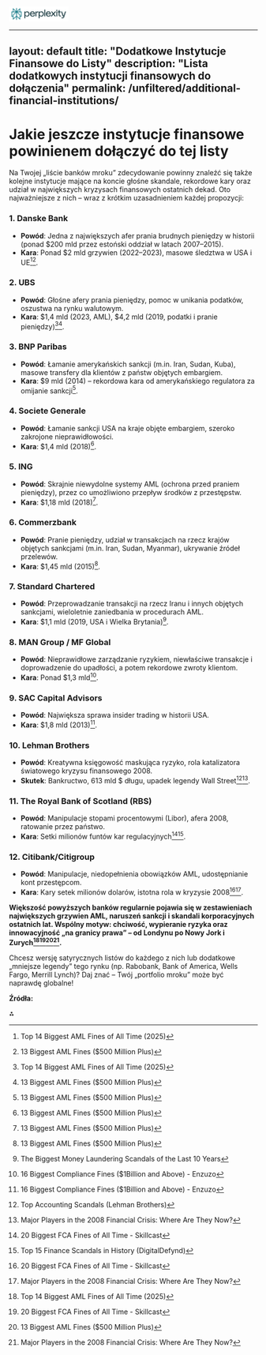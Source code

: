 <img src="/assets/images/perplexity-logo.png" class="logo" width="120" loading="lazy"/>

---
layout: default
title: "Dodatkowe Instytucje Finansowe do Listy"
description: "Lista dodatkowych instytucji finansowych do dołączenia"
permalink: /unfiltered/additional-financial-institutions/
---

# Jakie jeszcze instytucje finansowe powinienem dołączyć do tej listy

Na Twojej „liście banków mroku” zdecydowanie powinny znaleźć się także kolejne instytucje mające na koncie głośne skandale, rekordowe kary oraz udział w największych kryzysach finansowych ostatnich dekad. Oto najważniejsze z nich – wraz z krótkim uzasadnieniem każdej propozycji:

### **1. Danske Bank**

- **Powód**: Jedna z największych afer prania brudnych pieniędzy w historii (ponad \$200 mld przez estoński oddział w latach 2007–2015).
- **Kara**: Ponad \$2 mld grzywien (2022–2023), masowe śledztwa w USA i UE[^1][^2].


### **2. UBS**

- **Powód**: Głośne afery prania pieniędzy, pomoc w unikania podatków, oszustwa na rynku walutowym.
- **Kara**: \$1,4 mld (2023, AML), \$4,2 mld (2019, podatki i pranie pieniędzy)[^1][^2].


### **3. BNP Paribas**

- **Powód**: Łamanie amerykańskich sankcji (m.in. Iran, Sudan, Kuba), masowe transfery dla klientów z państw objętych embargiem.
- **Kara**: \$9 mld (2014) – rekordowa kara od amerykańskiego regulatora za omijanie sankcji[^2].


### **4. Societe Generale**

- **Powód**: Łamanie sankcji USA na kraje objęte embargiem, szeroko zakrojone nieprawidłowości.
- **Kara**: \$1,4 mld (2018)[^2].


### **5. ING**

- **Powód**: Skrajnie niewydolne systemy AML (ochrona przed praniem pieniędzy), przez co umożliwiono przepływ środków z przestępstw.
- **Kara**: \$1,18 mld (2018)[^2].


### **6. Commerzbank**

- **Powód**: Pranie pieniędzy, udział w transakcjach na rzecz krajów objętych sankcjami (m.in. Iran, Sudan, Myanmar), ukrywanie źródeł przelewów.
- **Kara**: \$1,45 mld (2015)[^2].


### **7. Standard Chartered**

- **Powód**: Przeprowadzanie transakcji na rzecz Iranu i innych objętych sankcjami, wieloletnie zaniedbania w procedurach AML.
- **Kara**: \$1,1 mld (2019, USA i Wielka Brytania)[^3].


### **8. MAN Group / MF Global**

- **Powód**: Nieprawidłowe zarządzanie ryzykiem, niewłaściwe transakcje i doprowadzenie do upadłości, a potem rekordowe zwroty klientom.
- **Kara**: Ponad \$1,3 mld[^4].


### **9. SAC Capital Advisors**

- **Powód**: Największa sprawa insider trading w historii USA.
- **Kara**: \$1,8 mld (2013)[^4].


### **10. Lehman Brothers**

- **Powód**: Kreatywna księgowość maskująca ryzyko, rola katalizatora światowego kryzysu finansowego 2008.
- **Skutek**: Bankructwo, 613 mld \$ długu, upadek legendy Wall Street[^5][^6].


### **11. The Royal Bank of Scotland (RBS)**

- **Powód**: Manipulacje stopami procentowymi (Libor), afera 2008, ratowanie przez państwo.
- **Kara**: Setki milionów funtów kar regulacyjnych[^7][^8].


### **12. Citibank/Citigroup**

- **Powód**: Manipulacje, niedopełnienia obowiązków AML, udostępnianie kont przestępcom.
- **Kara**: Kary setek milionów dolarów, istotna rola w kryzysie 2008[^7][^6].

**Większość powyższych banków regularnie pojawia się w zestawieniach największych grzywien AML, naruszeń sankcji i skandali korporacyjnych ostatnich lat. Wspólny motyw: chciwość, wypieranie ryzyka oraz innowacyjność „na granicy prawa” – od Londynu po Nowy Jork i Zurych[^1][^7][^2][^6].**

Chcesz wersję satyrycznych listów do każdego z nich lub dodatkowe „mniejsze legendy” tego rynku (np. Rabobank, Bank of America, Wells Fargo, Merrill Lynch)? Daj znać – Twój „portfolio mroku” może być naprawdę globalne!

**Źródła:**

[^1]: Top 14 Biggest AML Fines of All Time (2025)

[^4]: 16 Biggest Compliance Fines (\$1Billion and Above) - Enzuzo

[^7]: 20 Biggest FCA Fines of All Time - Skillcast

[^3]: The Biggest Money Laundering Scandals of the Last 10 Years

[^5]: Top Accounting Scandals (Lehman Brothers)

[^2]: 13 Biggest AML Fines (\$500 Million Plus)

[^8]: Top 15 Finance Scandals in History (DigitalDefynd)

[^6]: Major Players in the 2008 Financial Crisis: Where Are They Now?

<div class="decorative-divider">⁂</div>

[^1]: https://www.sanctionscanner.com/blog/top-14-biggest-aml-fines-of-all-time-updated-for-2025-1034

[^2]: https://www.enzuzo.com/blog/biggest-aml-fines

[^3]: https://sumsub.com/blog/biggest-money-laundering-scandals/

[^4]: https://www.enzuzo.com/blog/biggest-compliance-fines

[^5]: https://corporatefinanceinstitute.com/resources/accounting/top-accounting-scandals/

[^6]: https://www.investopedia.com/insights/major-players-2008-financial-crisis-and-where-they-are-now/

[^7]: https://www.skillcast.com/blog/20-biggest-fca-fines

[^8]: https://digitaldefynd.com/IQ/top-finance-scandals-in-history/

[^9]: http://thefinancialcrimenews.com/bank-fi-aml-sanctions-fines-penalties-in-the-21st-century/

[^10]: https://www.skillcast.com/blog/biggest-aml-fines-annual-report

[^11]: https://amlyze.com/aml-fines/

[^12]: https://www.dw.com/en/deutsche-banks-biggest-scandals/a-54979535

[^13]: https://www.fca.org.uk/news/press-releases/fca-fines-starling-bank-failings-financial-crime-systems-and-controls

[^14]: https://en.wikipedia.org/wiki/List_of_corporate_collapses_and_scandals

[^15]: https://en.wikipedia.org/wiki/Danske_Bank_money_laundering_scandal

[^16]: https://www.economicsobservatory.com/why-did-credit-suisse-fail-and-what-does-it-mean-for-banking-regulation

[^17]: https://www.int-comp.org/insight/the-high-price-of-negligence-inside-td-banks-record-fine/

[^18]: https://en.wikipedia.org/wiki/List_of_banks_acquired_or_bankrupted_during_the_Great_Recession

[^19]: https://arctic-intelligence.com/insights/lessons-from-financial-crime-scandals-risk-assessment-failures-and-mitigation

[^20]: https://www.worldfinance.com/markets/top-5-biggest-financial-scandals-of-all-time


